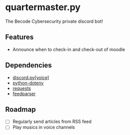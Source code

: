 # quartermaster.py
The Becode Cybersecurity private discord bot!

## Features
- Announce when to check-in and check-out of moodle

## Dependencies
- [discord.py[voice]](https://discordpy.readthedocs.io/)
- [python-dotenv](https://saurabh-kumar.com/python-dotenv/)
- [requests](https://requests.readthedocs.io/)
- [feedparser](https://feedparser.readthedocs.io/)

## Roadmap
- [ ] Regularly send articles from RSS feed
- [ ] Play musics in voice channels
